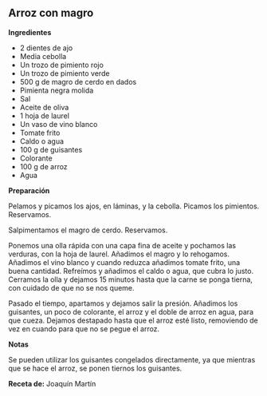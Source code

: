 ## Arroz con magro

**Ingredientes**

- 2 dientes de ajo
- Media cebolla
- Un trozo de pimiento rojo
- Un trozo de pimiento verde
- 500 g de magro de cerdo en dados
- Pimienta negra molida
- Sal
- Aceite de oliva
- 1 hoja de laurel
- Un vaso de vino blanco
- Tomate frito
- Caldo o agua
- 100 g de guisantes
- Colorante
- 100 g de arroz
- Agua

**Preparación**

Pelamos y picamos los ajos, en láminas, y la cebolla. Picamos los pimientos. Reservamos.

Salpimentamos el magro de cerdo. Reservamos.

Ponemos una olla rápida con una capa fina de aceite y pochamos las verduras, con la hoja de laurel. Añadimos el magro y lo rehogamos. Añadimos el vino blanco y cuando reduzca añadimos tomate frito, una buena cantidad. Refreímos y añadimos el caldo o agua, que cubra lo justo. Cerramos la olla y dejamos 15 minutos hasta que la carne se ponga tierna, con cuidado de que no se nos queme. 

Pasado el tiempo, apartamos y dejamos salir la presión. Añadimos los guisantes, un poco de colorante, el arroz y el doble de arroz en agua, para que cueza. Dejamos destapado hasta que el arroz esté listo, removiendo de vez en cuando para que no se pegue el arroz.

**Notas**

Se pueden utilizar los guisantes congelados directamente, ya que mientras que se hace el arroz, se ponen tiernos los guisantes.

**Receta de:** Joaquín Martín
